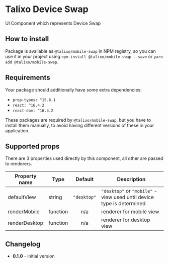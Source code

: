 # Talixo Device Swap

UI Component which represents Device Swap

## How to install

Package is available as `@talixo/mobile-swap` in NPM registry, so you can use it in your project
using `npm install @talixo/mobile-swap --save` or `yarn add @talixo/mobile-swap`.

## Requirements

Your package should additionally have some extra dependencies:

- `prop-types: ^15.6.1`
- `react: ^16.4.2`
- `react-dom: ^16.4.2`

These packages are required by `@talixo/mobile-swap`, but you have to install them manually,
to avoid having different versions of these in your application.

## Supported props

There are 3 properties used directly by this component, all other are passed to renderers.

Property name | Type      | Default     | Description                    
--------------|-----------|:-----------:|--------------------------------
defaultView   | string    | `"desktop"` | `"desktop"` or `"mobile"` - view used until device type is determined
renderMobile  | function  | n/a         | renderer for mobile view
renderDesktop | function  | n/a         | renderer for desktop view

## Changelog

- **0.1.0** - initial version
